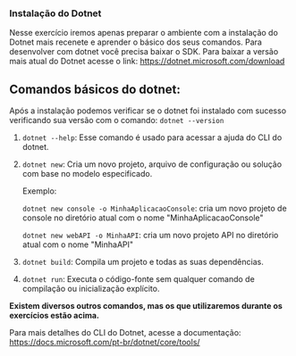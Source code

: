 ### Instalação do Dotnet

Nesse exercício iremos apenas preparar o ambiente com a instalação do Dotnet mais recenete e aprender o básico dos seus comandos.
Para desenvolver com dotnet você precisa baixar o SDK.
Para baixar a versão mais atual do Dotnet acesse o link: https://dotnet.microsoft.com/download

## Comandos básicos do dotnet:

Após a instalação podemos verificar se o dotnet foi instalado com sucesso verificando sua versão com o comando:
    `dotnet --version`

1. `dotnet --help`: Esse comando é usado para acessar a ajuda do CLI do dotnet.

2. `dotnet new`: Cria um novo projeto, arquivo de configuração ou solução com base no modelo especificado.

    Exemplo:
    
    `dotnet new console -o MinhaAplicacaoConsole`: cria um novo projeto de console no diretório atual com o nome "MinhaAplicacaoConsole"
    
    `dotnet new webAPI -o MinhaAPI`: cria um novo projeto API no diretório atual com o nome "MinhaAPI"

3. `dotnet build`: Compila um projeto e todas as suas dependências.

4. `dotnet run`: Executa o código-fonte sem qualquer comando de compilação ou inicialização explícito.

**Existem diversos outros comandos, mas os que utilizaremos durante os exercícios estão acima.**

Para mais detalhes do CLI do Dotnet, acesse a documentação: https://docs.microsoft.com/pt-br/dotnet/core/tools/ 
